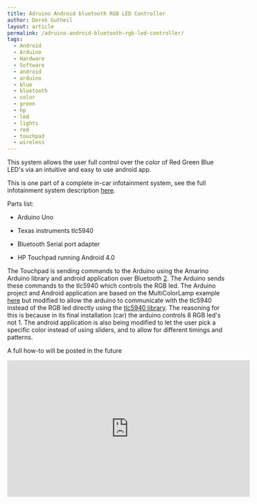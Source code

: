 ```yaml
---
title: Adruino Android bluetooth RGB LED Controller
author: Derek Gutheil
layout: article
permalink: /adruino-android-bluetooth-rgb-led-controller/
tags:
  - Android
  - Arduino
  - Hardware
  - Software
  - android
  - arduino
  - blue
  - bluetooth
  - color
  - green
  - hp
  - led
  - lights
  - red
  - touchpad
  - wireless
---
```

This system allows the user full control over the color of Red Green Blue LED's via an intuitive and easy to use android app.

This is one part of a complete in-car infotainment system, see the full infotainment system description [here][1].

Parts list:

+ Arduino Uno  

+ Texas instruments tlc5940  

+ Bluetooth Serial port adapter  

+ HP Touchpad running Android 4.0

The Touchpad is sending commands to the Arduino using the Amarino Arduino library and android application over Bluetooth [2]. The Arduino sends these commands to the tlc5940 which controls the RGB led. The Arduino project and Android application are based on the MultiColorLamp example [here][3] but modified to allow the arduino to communicate with the tlc5940 instead of the RGB led directly using the [tlc5940 library][4]. The reasoning for this is because in its final installation (car) the arduino controls 8 RGB led's not 1. The android application is also being modified to let the user pick a specific color instead of using sliders, and to allow for different timings and patterns.

A full how-to will be posted in the future


<iframe width="560" height="315" src="https://www.youtube.com/embed/Z50HQEto14k" frameborder="0" allowfullscreen></iframe>


 [1]: http://derekgutheil.com/android-car-infotainment-system/
 [2]: http://www.amarino-toolkit.net/
 [3]: http://www.amarino-toolkit.net/index.php/download.html
 [4]: http://www.arduino.cc/playground/Learning/TLC5940